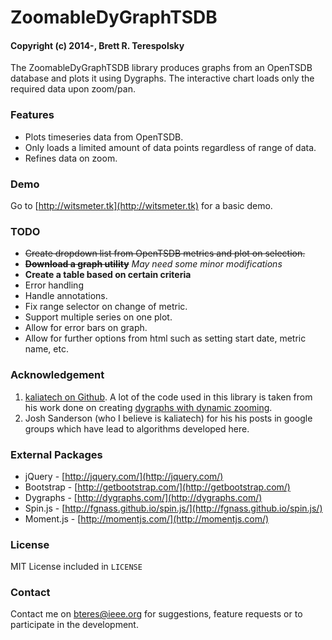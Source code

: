 # ZoomableDyGraphTSDB
#### Copyright (c) 2014-, Brett R. Terespolsky

The ZoomableDyGraphTSDB library produces graphs from an OpenTSDB database and plots it using Dygraphs. The interactive chart loads only the required data upon zoom/pan.

### Features
* Plots timeseries data from OpenTSDB.
* Only loads a limited amount of data points regardless of range of data.
* Refines data on zoom.

### Demo
Go to [http://witsmeter.tk](http://witsmeter.tk) for a basic demo.

### TODO
* ~~Create dropdown list from OpenTSDB metrics and plot on selection.~~
* ~~**Download a graph utility**~~ *May need some minor modifications*
* **Create a table based on certain criteria**
* Error handling
* Handle annotations.
* Fix range selector on change of metric.
* Support multiple series on one plot.
* Allow for error bars on graph.
* Allow for further options from html such as setting start date, metric name, etc.

### Acknowledgement
1. [kaliatech on Github](https://github.com/kaliatech). A lot of the code used in this library is taken from his work done on creating [dygraphs with dynamic zooming](https://github.com/kaliatech/dygraphs-dynamiczooming-example/blob/master/README.md).
2. Josh Sanderson (who I believe is kaliatech) for his his posts in google groups which have lead to algorithms developed here.

### External Packages
* jQuery - [http://jquery.com/](http://jquery.com/)
* Bootstrap - [http://getbootstrap.com/](http://getbootstrap.com/)
* Dygraphs - [http://dygraphs.com/](http://dygraphs.com/)
* Spin.js - [http://fgnass.github.io/spin.js/](http://fgnass.github.io/spin.js/)
* Moment.js - [http://momentjs.com/](http://momentjs.com/)

### License
MIT License included in `LICENSE`

### Contact
Contact me on [bteres@ieee.org](mailto:bteres@ieee.org) for suggestions, feature requests or to participate in the development.
